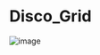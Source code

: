 # Disco_Grid

![image](https://github.com/aditidubey003/Disco_Grid/assets/114687199/04bd82f1-9044-4b61-b0cc-92dd53a68cd2)
